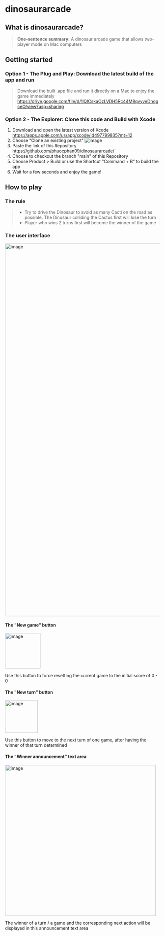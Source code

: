 # dinosaurarcade

## What is dinosaurarcade?
> **One-sentence summary:** A dinosaur arcade game that allows two-player mode on Mac computers

## Getting started
### Option 1 - The Plug and Play: Download the latest build of the app and run
> Download the built .app file and run it directly on a Mac to enjoy the game immediately
> https://drive.google.com/file/d/1lQICskaOzLVDH5Rc44M8qvyveDhogceO/view?usp=sharing

### Option 2 - The Explorer: Clone this code and Build with Xcode
1. Download and open the latest version of Xcode https://apps.apple.com/us/app/xcode/id497799835?mt=12
2. Choose "Clone an existing project" ![image](https://user-images.githubusercontent.com/53080478/171045696-2e526ecd-375f-48bc-b799-fe9b2de4b69b.png)
3. Paste the link of this Repository https://github.com/phuocphan09/dinosaurarcade/
4. Choose to checkout the branch "main" of this Repository
5. Choose Product > Build or use the Shortcut "Command + B" to build the app
6. Wait for a few seconds and enjoy the game!

## How to play
### The rule
> - Try to drive the Dinosaur to avoid as many Cacti on the road as possible. The Dinosaur colliding the Cactus first will lose the turn
> - Player who wins 2 turns first will become the winner of the game

### The user interface

<img width="1210" alt="image" src="https://user-images.githubusercontent.com/53080478/171051708-8ce68325-6271-4a29-b2d7-ecea11e62a1b.png">

#### The "New game" button
<img width="115" alt="image" src="https://user-images.githubusercontent.com/53080478/171051610-1344599d-8843-4974-b0c0-19b0cc782960.png">

Use this button to force resetting the current game to the initial score of 0 - 0 

#### The "New turn" button
<img width="106" alt="image" src="https://user-images.githubusercontent.com/53080478/171051632-ca762565-76e3-441b-bdb4-359b4964507a.png">

Use this button to move to the next turn of one game, after having the winner of that turn determined

#### The "Winner announcement" text area
<img width="490" alt="image" src="https://user-images.githubusercontent.com/53080478/171051971-3ec977d3-7468-4e35-a116-ad6189aefaad.png">

The winner of a turn / a game and the corresponding next action will be displayed in this announcement text area
